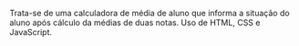 Trata-se de uma calculadora de média de aluno que informa a situação do aluno após cálculo da médias de duas notas. Uso de HTML, CSS e JavaScript.
